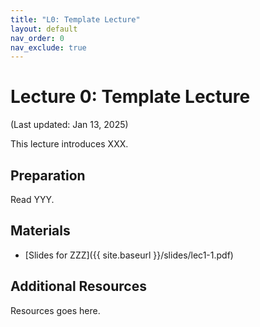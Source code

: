 ```yaml
---
title: "L0: Template Lecture"
layout: default
nav_order: 0
nav_exclude: true
---
```


# Lecture 0: Template Lecture

(Last updated: Jan 13, 2025)

This lecture introduces XXX.

## Preparation

Read YYY.

## Materials

- [Slides for ZZZ]({{ site.baseurl }}/slides/lec1-1.pdf)

## Additional Resources

Resources goes here.
